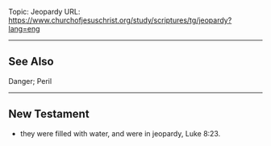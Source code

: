 Topic: Jeopardy
URL: https://www.churchofjesuschrist.org/study/scriptures/tg/jeopardy?lang=eng

---

## See Also

Danger; Peril

---

## New Testament

- they were filled with water, and were in jeopardy, Luke 8:23.

